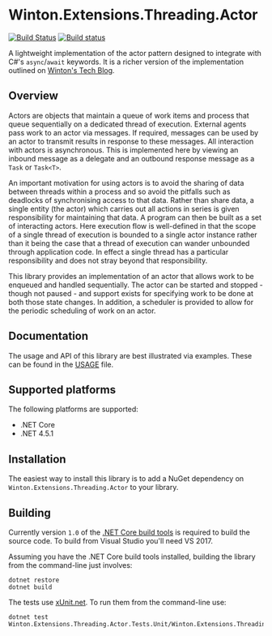 # Winton.Extensions.Threading.Actor

[![Build Status](https://travis-ci.org/wintoncode/Winton.Extensions.Threading.Actor.svg?branch=master)](https://travis-ci.org/wintoncode/Winton.Extensions.Threading.Actor)
[![Build status](https://ci.appveyor.com/api/projects/status/p8q7dr2fnx6cxjka/branch/master?svg=true)](https://ci.appveyor.com/project/jhickson/winton-extensions-threading-actor-oadln/branch/master)


A lightweight implementation of the actor pattern designed to integrate with C#'s `async`/`await` keywords.
It is a richer version of the implementation outlined on [Winton's Tech Blog](https://tech.winton.com/blog/2017/03/a-tpl-actor-pattern).

## Overview

Actors are objects that maintain a queue of work items and process that queue sequentially on a dedicated thread of
execution.
External agents pass work to an actor via messages.
If required, messages can be used by an actor to transmit results in response to these messages.
All interaction with actors is asynchronous.
This is implemented here by viewing an inbound message as a delegate and an outbound response message as
a `Task` or `Task<T>`.

An important motivation for using actors is to avoid the sharing of data between threads within a process and
so avoid the pitfalls such as deadlocks of synchronising access to that data.
Rather than share data, a single entity (the actor) which carries out all actions in series is
given responsibility for maintaining that data.
A program can then be built as a set of interacting actors.
Here execution flow is well-defined in that the scope of a single thread of execution is bounded to
a single actor instance rather than it being the case that a thread of execution can wander unbounded
through application code.
In effect a single thread has a particular responsibility and does not stray beyond that responsibility.

This library provides an implementation of an actor that allows work to be enqueued and handled sequentially.
The actor can be started and stopped - though not paused - and support exists for specifying work to be done at both
those state changes.
In addition, a scheduler is provided to allow for the periodic scheduling of work on an actor.

## Documentation

The usage and API of this library are best illustrated via examples.
These can be found in the [USAGE](USAGE.md) file.

## Supported platforms

The following platforms are supported:

- .NET Core
- .NET 4.5.1

## Installation

The easiest way to install this library is to add a NuGet dependency on `Winton.Extensions.Threading.Actor` to your
library. 

## Building

Currently version `1.0` of the [.NET Core build tools](https://docs.microsoft.com/en-us/dotnet/articles/core/tools/) is required to build the source code.
To build from Visual Studio you'll need VS 2017.

Assuming you have the .NET Core build tools installed, building the library from the command-line just involves:

```
dotnet restore
dotnet build
```

The tests use [xUnit.net](https://xunit.github.io/).
To run them from the command-line use:

```
dotnet test Winton.Extensions.Threading.Actor.Tests.Unit/Winton.Extensions.Threading.Actor.Tests.Unit.csproj

```
